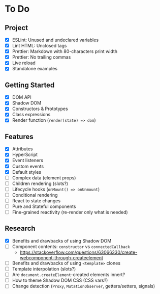 # To Do

## Project

- [x] ESLint: Unused and undeclared variables
- [x] Lint HTML: Unclosed tags
- [x] Prettier: Markdown with 80-characters print width
- [x] Prettier: No trailing commas
- [x] Live reload
- [x] Standalone examples

## Getting Started

- [x] DOM API
- [x] Shadow DOM
- [x] Constructors & Prototypes
- [x] Class expressions
- [x] Render function (`render(state) => dom`)

## Features

- [x] Attributes
- [x] HyperScript
- [x] Event listeners
- [x] Custom events
- [x] Default styles
- [ ] Complex data (element props)
- [ ] Children rendering (slots?)
- [ ] Lifecycle hooks (`onMount() => onUnmount`)
- [ ] Conditional rendering
- [ ] React to state changes
- [ ] Pure and Stateful components
- [ ] Fine-grained reactivity (re-render only what is needed)

## Research

- [x] Benefits and drawbacks of using Shadow DOM
- [ ] Component contents: `constructor` vs `connectedCallback`
  - <https://stackoverflow.com/questions/63066330/create-webcomponent-through-createelement>
- [ ] Benefits and drawbacks of using `<template>` clones
- [ ] Template interpolation (slots?)
- [ ] Are `document.createElement`-created elements innert?
- [ ] How to theme Shadow DOM CSS (CSS vars?)
- [ ] Change detection (`Proxy`, `MutationObserver`, getters/setters, signals)
